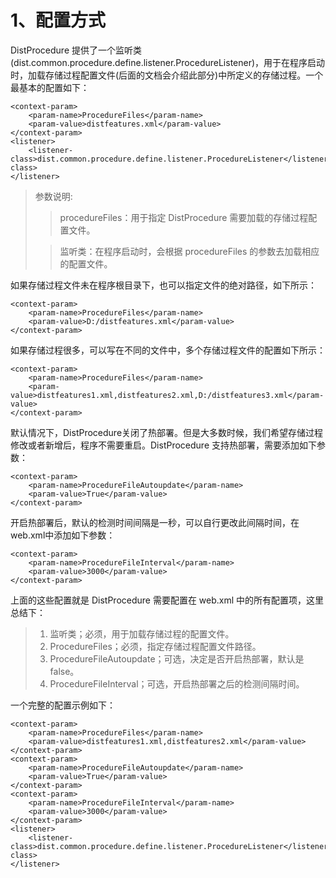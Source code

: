 # 1、配置方式

DistProcedure 提供了一个监听类(dist.common.procedure.define.listener.ProcedureListener)，用于在程序启动时，加载存储过程配置文件(后面的文档会介绍此部分)中所定义的存储过程。一个最基本的配置如下：
```
<context-param>
    <param-name>ProcedureFiles</param-name>
    <param-value>distfeatures.xml</param-value>
</context-param>
<listener>
    <listener-class>dist.common.procedure.define.listener.ProcedureListener</listener-class>
</listener>
```

> 参数说明:
>
> > procedureFiles：用于指定 DistProcedure 需要加载的存储过程配置文件。
> 
> >监听类：在程序启动时，会根据 procedureFiles 的参数去加载相应的配置文件。

如果存储过程文件未在程序根目录下，也可以指定文件的绝对路径，如下所示：
```
<context-param>
    <param-name>ProcedureFiles</param-name>
    <param-value>D:/distfeatures.xml</param-value>
</context-param>
```
如果存储过程很多，可以写在不同的文件中，多个存储过程文件的配置如下所示：
```
<context-param>
    <param-name>ProcedureFiles</param-name>
    <param-value>distfeatures1.xml,distfeatures2.xml,D:/distfeatures3.xml</param-value>
</context-param>
```
默认情况下，DistProcedure关闭了热部署。但是大多数时候，我们希望存储过程修改或者新增后，程序不需要重启。DistProcedure 支持热部署，需要添加如下参数：

```
<context-param>
    <param-name>ProcedureFileAutoupdate</param-name>
    <param-value>True</param-value>
</context-param>
```
开启热部署后，默认的检测时间间隔是一秒，可以自行更改此间隔时间，在web.xml中添加如下参数：

```
<context-param>
    <param-name>ProcedureFileInterval</param-name>
    <param-value>3000</param-value>
</context-param>
```
上面的这些配置就是 DistProcedure 需要配置在 web.xml 中的所有配置项，这里总结下：
> 1. 监听类；必须，用于加载存储过程的配置文件。
> 2. ProcedureFiles；必须，指定存储过程配置文件路径。
> 3. ProcedureFileAutoupdate；可选，决定是否开启热部署，默认是false。
> 4. ProcedureFileInterval；可选，开启热部署之后的检测间隔时间。

一个完整的配置示例如下：

```
<context-param>
    <param-name>ProcedureFiles</param-name>
    <param-value>distfeatures1.xml,distfeatures2.xml</param-value>
</context-param>
<context-param>
    <param-name>ProcedureFileAutoupdate</param-name>
    <param-value>True</param-value>
</context-param>
<context-param>
    <param-name>ProcedureFileInterval</param-name>
    <param-value>3000</param-value>
</context-param>
<listener>
    <listener-class>dist.common.procedure.define.listener.ProcedureListener</listener-class>
</listener>
```